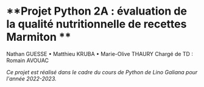 # **Projet Python 2A : évaluation de la qualité nutritionnelle de recettes Marmiton **
Nathan GUESSE • Matthieu KRUBA • Marie-Olive THAURY
Chargé de TD : Romain AVOUAC 

*Ce projet est réalisé dans le cadre du cours de Python de Lino Galiana pour l'année 2022-2023.*
